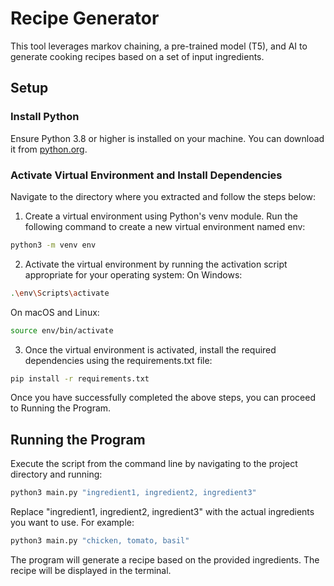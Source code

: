 # Recipe Generator

This tool leverages markov chaining, a pre-trained model (T5), and AI to generate cooking recipes based on a set of input ingredients.



## Setup


### Install Python

Ensure Python 3.8 or higher is installed on your machine. You can download it from [python.org](https://www.python.org/downloads/).

### Activate Virtual Environment and Install Dependencies

Navigate to the directory where you extracted and follow the steps below:

1. Create a virtual environment using Python's venv module. Run the following command to create a new virtual environment named env:
```bash
python3 -m venv env
```

2. Activate the virtual environment by running the activation script appropriate for your operating system:
On Windows:

```bash
.\env\Scripts\activate
```
On macOS and Linux:
```bash
source env/bin/activate
```

3. Once the virtual environment is activated, install the required dependencies using the requirements.txt file:
```bash
pip install -r requirements.txt
```

Once you have successfully completed the above steps, you can proceed to Running the Program.

## Running the Program

Execute the script from the command line by navigating to the project directory and running:

```bash
python3 main.py "ingredient1, ingredient2, ingredient3"
```
Replace "ingredient1, ingredient2, ingredient3" with the actual ingredients you want to use. For example:

```bash
python3 main.py "chicken, tomato, basil"
```

The program will generate a recipe based on the provided ingredients. The recipe will be displayed in the terminal.

